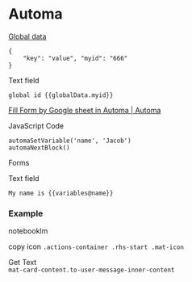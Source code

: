 # Automa

[Global data](https://docs.automa.site/workflow/global-data.html)  
```
{
	"key": "value", "myid": "666"
}
```

Text field
```
global id {{globalData.myid}}  
```


[Fill Form by Google sheet in Automa | Automa](https://www.youtube.com/watch?v=Zuk6fBc2EjE&list=PLBW9VlVpFr4y3NkZjp0O5SsUMAnwaX171&index=3)

JavaScript Code  

```
automaSetVariable('name', 'Jacob')
automaNextBlock()
```

Forms  

Text field
```
My name is {{variables@name}}
```


### Example

notebooklm

copy icon
`.actions-container .rhs-start .mat-icon`

Get Text  
`mat-card-content.to-user-message-inner-content`
